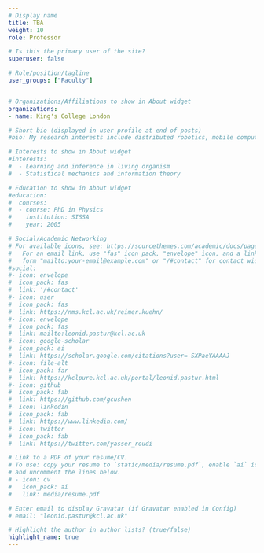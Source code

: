 ```yaml
---
# Display name
title: TBA
weight: 10
role: Professor

# Is this the primary user of the site?
superuser: false

# Role/position/tagline
user_groups: ["Faculty"]


# Organizations/Affiliations to show in About widget
organizations:
- name: King's College London

# Short bio (displayed in user profile at end of posts)
#bio: My research interests include distributed robotics, mobile computing and programmable matter.

# Interests to show in About widget
#interests:
#  - Learning and inference in living organism
#  - Statistical mechanics and information theory

# Education to show in About widget
#education:
#  courses:
#  - course: PhD in Physics
#    institution: SISSA
#    year: 2005

# Social/Academic Networking
# For available icons, see: https://sourcethemes.com/academic/docs/page-builder/#icons
#   For an email link, use "fas" icon pack, "envelope" icon, and a link in the
#   form "mailto:your-email@example.com" or "/#contact" for contact widget.
#social:
#- icon: envelope
#  icon_pack: fas
#  link: '/#contact'
#- icon: user
#  icon_pack: fas
#  link: https://nms.kcl.ac.uk/reimer.kuehn/
#- icon: envelope
#  icon_pack: fas
#  link: mailto:leonid.pastur@kcl.ac.uk
#- icon: google-scholar
#  icon_pack: ai
#  link: https://scholar.google.com/citations?user=-SXPaeYAAAAJ
#- icon: file-alt
#  icon_pack: far
#  link: https://kclpure.kcl.ac.uk/portal/leonid.pastur.html
#- icon: github
#  icon_pack: fab
#  link: https://github.com/gcushen
#- icon: linkedin
#  icon_pack: fab
#  link: https://www.linkedin.com/
#- icon: twitter
#  icon_pack: fab
#  link: https://twitter.com/yasser_roudi

# Link to a PDF of your resume/CV.
# To use: copy your resume to `static/media/resume.pdf`, enable `ai` icons in `params.toml`,
# and uncomment the lines below.
# - icon: cv
#   icon_pack: ai
#   link: media/resume.pdf

# Enter email to display Gravatar (if Gravatar enabled in Config)
# email: "leonid.pastur@kcl.ac.uk"

# Highlight the author in author lists? (true/false)
highlight_name: true
---
```

